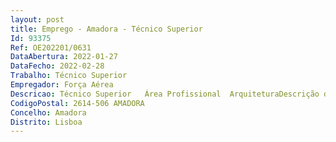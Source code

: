 ```yaml
--- 
layout: post
title: Emprego - Amadora - Técnico Superior
Id: 93375
Ref: OE202201/0631
DataAbertura: 2022-01-27
DataFecho: 2022-02-28
Trabalho: Técnico Superior
Empregador: Força Aérea
Descricao: Técnico Superior   Área Profissional  ArquiteturaDescrição das funções   Elaborar estudos técnicos e projetos da área da Arquitetura   Elaborar cadernos de encargos e demais documentação da área da Arquiteturanecessários à realização de concursos e consultas para as empreitadas   Definir as especificações técnicas dos materiais a incluir nas infraestruturas   Exercer a inspeção técnica sobre sectores cobertos pelas suas funções   Elaborar estudos de arte urbana ou similar.
CodigoPostal: 2614-506 AMADORA
Concelho: Amadora
Distrito: Lisboa
--- 
```

